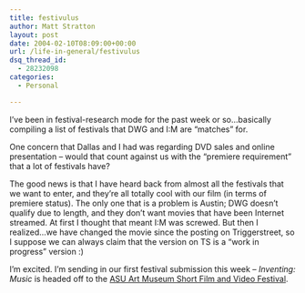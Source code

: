 ```yaml
---
title: festivulus
author: Matt Stratton
layout: post
date: 2004-02-10T08:09:00+00:00
url: /life-in-general/festivulus
dsq_thread_id:
  - 28232098
categories:
  - Personal

---
```

I&#8217;ve been in festival-research mode for the past week or so&#8230;basically compiling a list of festivals that DWG and I:M are &#8220;matches&#8221; for.

One concern that Dallas and I had was regarding DVD sales and online presentation &#8211; would that count against us with the &#8220;premiere requirement&#8221; that a lot of festivals have?

The good news is that I have heard back from almost all the festivals that we want to enter, and they&#8217;re all totally cool with our film (in terms of premiere status). The only one that is a problem is Austin; DWG doesn&#8217;t qualify due to length, and they don&#8217;t want movies that have been Internet streamed. At first I thought that meant I:M was screwed. But then I realized&#8230;we have changed the movie since the posting on Triggerstreet, so I suppose we can always claim that the version on TS is a &#8220;work in progress&#8221; version :)

I&#8217;m excited. I&#8217;m sending in our first festival submission this week &#8211; _Inventing: Music_ is headed off to the <a href="http://asuartmuseum.asu.edu/filmfest/" target="_new">ASU Art Museum Short Film and Video Festival</a>.